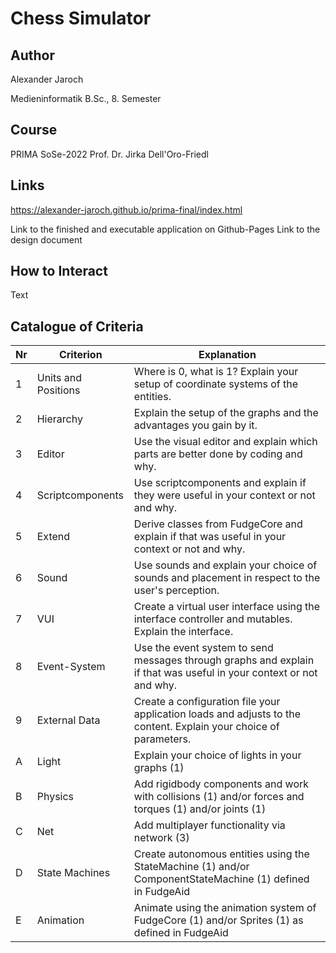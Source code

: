 # Chess Simulator
## Author
Alexander Jaroch

Medieninformatik B.Sc., 8. Semester


## Course
PRIMA SoSe-2022
Prof. Dr. Jirka Dell'Oro-Friedl
## Links
https://alexander-jaroch.github.io/prima-final/index.html

Link to the finished and executable application on Github-Pages
Link to the design document

## How to Interact
Text

## Catalogue of Criteria
|Nr|Criterion|Explanation
| - | ------------------- | ------------------------------------------------------------------------------------------------------------------- |
| 1 | Units and Positions | Where is 0, what is 1? Explain your setup of coordinate systems of the entities.                                    |
| 2 | Hierarchy 	        | Explain the setup of the graphs and the advantages you gain by it.                                                  |
| 3 | Editor 	            | Use the visual editor and explain which parts are better done by coding and why.                                    |
| 4 | Scriptcomponents 	  | Use scriptcomponents and explain if they were useful in your context or not and why.                                |
| 5 | Extend 	            | Derive classes from FudgeCore and explain if that was useful in your context or not and why.                        |
| 6 | Sound 	            | Use sounds and explain your choice of sounds and placement in respect to the user's perception.                     |
| 7 | VUI 	              | Create a virtual user interface using the interface controller and mutables. Explain the interface.                 |
| 8 | Event-System        | Use the event system to send messages through graphs and explain if that was useful in your context or not and why. | 
| 9 | External Data       | Create a configuration file your application loads and adjusts to the content. Explain your choice of parameters.   |
| A | Light               | Explain your choice of lights in your graphs (1)                                                                    |
| B | Physics 	          | Add rigidbody components and work with collisions (1) and/or forces and torques (1) and/or joints (1)               |
| C | Net 	              | Add multiplayer functionality via network (3)                                                                       |
| D | State Machines      |	Create autonomous entities using the StateMachine (1) and/or ComponentStateMachine (1) defined in FudgeAid          |
| E | Animation 	        | Animate using the animation system of FudgeCore (1) and/or Sprites (1) as defined in FudgeAid                       |
